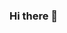 ### Hi there 👋

<!--
**GiranPaladin/GiranPaladin** is a ✨ _special_ ✨ repository because its `README.md` (this file) appears on your GitHub profile.

Here are some ideas to get you started:

- 🔭 I’m currently working on being a better Javasccript Developer Everyday
- 🌱 I’m currently learning Web3 and Blockchain Technologies
- 👯 I’m looking to collaborate on Open Source Javascript Projects
- 🤔 I’m looking for help with more projects to work on!
- 💬 Ask me about Blockchain and how awesome Javascript is!
- 📫 How to reach me: ajuka.zephiniah@gmail.com
- ⚡ Fun fact: I LOVE JAVASCRIPT.
-->
